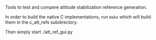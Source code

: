 Tools to test and compere attitude stabilization reference generation.

In order to build the native C implementations, run `make`  which will build them in the c_att_refs subdirectory.

Then simply start ./att_ref_gui.py
